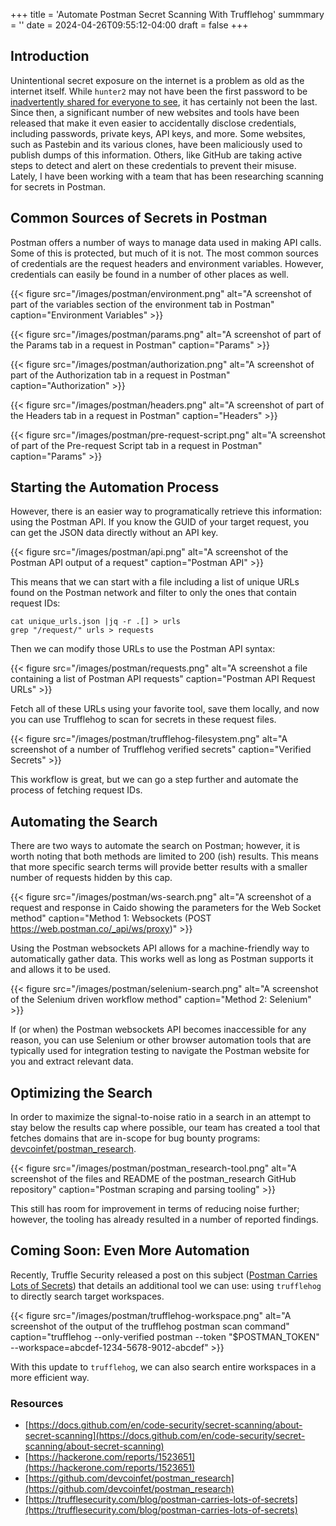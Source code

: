 +++
title = 'Automate Postman Secret Scanning With Trufflehog'
summmary = ''
date = 2024-04-26T09:55:12-04:00
draft = false
+++

## Introduction

Unintentional secret exposure on the internet is a problem as old as the internet itself. While `hunter2` may not have been the first password to be [inadvertently shared for everyone to see](https://archive.is/0y1yT), it has certainly not been the last. Since then, a significant number of new websites and tools have been released that make it even easier to accidentally disclose credentials, including passwords, private keys, API keys, and more. Some websites, such as Pastebin and its various clones, have been maliciously used to publish dumps of this information. Others, like GitHub are taking active steps to detect and alert on these credentials to prevent their misuse. Lately, I have been working with a team that has been researching scanning for secrets in Postman.

## Common Sources of Secrets in Postman

Postman offers a number of ways to manage data used in making API calls. Some of this is protected, but much of it is not. The most common sources of credentials are the request headers and environment variables. However, credentials can easily be found in a number of other places as well.

<!-- TODO: Figure for Overview tab -->

{{< figure src="/images/postman/environment.png" alt="A screenshot of part of the variables section of the environment tab in Postman" caption="Environment Variables" >}}

{{< figure src="/images/postman/params.png" alt="A screenshot of part of the Params tab in a request in Postman" caption="Params" >}}

{{< figure src="/images/postman/authorization.png" alt="A screenshot of part of the Authorization tab in a request in Postman" caption="Authorization" >}}

{{< figure src="/images/postman/headers.png" alt="A screenshot of part of the Headers tab in a request in Postman" caption="Headers" >}}

<!-- TODO: Figure for Body tab -->

{{< figure src="/images/postman/pre-request-script.png" alt="A screenshot of part of the Pre-request Script tab in a request in Postman" caption="Params" >}}

## Starting the Automation Process

However, there is an easier way to programatically retrieve this information: using the Postman API. If you know the GUID of your target request, you can get the JSON data directly without an API key.

{{< figure src="/images/postman/api.png" alt="A screenshot of the Postman API output of a request" caption="Postman API" >}}

This means that we can start with a file including a list of unique URLs found on the Postman network and filter to only the ones that contain request IDs:

```
cat unique_urls.json |jq -r .[] > urls
grep "/request/" urls > requests
```

Then we can modify those URLs to use the Postman API syntax:

{{< figure src="/images/postman/requests.png" alt="A screenshot a file containing a list of Postman API requests" caption="Postman API Request URLs" >}}

Fetch all of these URLs using your favorite tool, save them locally, and now you can use Trufflehog to scan for secrets in these request files.

{{< figure src="/images/postman/trufflehog-filesystem.png" alt="A screenshot of a number of Trufflehog verified secrets" caption="Verified Secrets" >}}

This workflow is great, but we can go a step further and automate the process of fetching request IDs.

## Automating the Search

There are two ways to automate the search on Postman; however, it is worth noting that both methods are limited to 200 (ish) results. This means that more specific search terms will provide better results with a smaller number of requests hidden by this cap.

{{< figure src="/images/postman/ws-search.png" alt="A screenshot of a request and response in Caido showing the parameters for the Web Socket method" caption="Method 1: Websockets (POST https://web.postman.co/_api/ws/proxy)" >}}

Using the Postman websockets API allows for a machine-friendly way to automatically gather data. This works well as long as Postman supports it and allows it to be used.

{{< figure src="/images/postman/selenium-search.png" alt="A screenshot of the Selenium driven workflow method" caption="Method 2: Selenium" >}}

If (or when) the Postman websockets API becomes inaccessible for any reason, you can use Selenium or other browser automation tools that are typically used for integration testing to navigate the Postman website for you and extract relevant data.

## Optimizing the Search

In order to maximize the signal-to-noise ratio in a search in an attempt to stay below the results cap where possible, our team has created a tool that fetches domains that are in-scope for bug bounty programs: [devcoinfet/postman_research](https://github.com/devcoinfet/postman_research).

{{< figure src="/images/postman/postman_research-tool.png" alt="A screenshot of the files and README of the postman_research GitHub repository" caption="Postman scraping and parsing tooling" >}}

This still has room for improvement in terms of reducing noise further; however, the tooling has already resulted in a number of reported findings.

## Coming Soon: Even More Automation

Recently, Truffle Security released a post on this subject ([Postman Carries Lots of Secrets](https://trufflesecurity.com/blog/postman-carries-lots-of-secrets)) that details an additional tool we can use: using `trufflehog` to directly search target workspaces.

{{< figure src="/images/postman/trufflehog-workspace.png" alt="A screenshot of the output of the trufflehog postman scan command" caption="trufflehog --only-verified postman --token \"$POSTMAN_TOKEN\" --workspace=abcdef-1234-5678-9012-abcdef" >}}

With this update to `trufflehog`, we can also search entire workspaces in a more efficient way.

### Resources

* [https://docs.github.com/en/code-security/secret-scanning/about-secret-scanning](https://docs.github.com/en/code-security/secret-scanning/about-secret-scanning)
* [https://hackerone.com/reports/1523651](https://hackerone.com/reports/1523651)
* [https://github.com/devcoinfet/postman_research](https://github.com/devcoinfet/postman_research)
* [https://trufflesecurity.com/blog/postman-carries-lots-of-secrets](https://trufflesecurity.com/blog/postman-carries-lots-of-secrets)